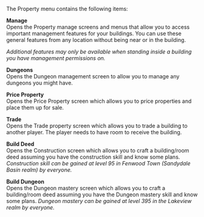The Property menu contains the following items:

**Manage**  
Opens the Property manage screens and menus that allow you to access important management features for your buildings. You can use these general features from any location without being near or in the building.

_Additional features may only be available when standing inside a building you have management permissions on._

**Dungeons**  
Opens the Dungeon management screen to allow you to manage any dungeons you might have.

**Price Property**  
Opens the Price Property screen which allows you to price properties and place them up for sale.

**Trade**  
Opens the Trade property screen which allows you to trade a building to another player. The player needs to have room to receive the building.

**Build Deed**  
Opens the Construction screen which allows you to craft a building/room deed assuming you have the construction skill and know some plans. _Construction skill can be gained at level 95 in Fenwood Town (Sandydale Basin realm) by everyone._

**Build Dungeon**  
Opens the Dungeon mastery screen which allows you to craft a building/room deed assuming you have the Dungeon mastery skill and know some plans. _Dungeon mastery can be gained at level 395 in the Lakeview realm by everyone._